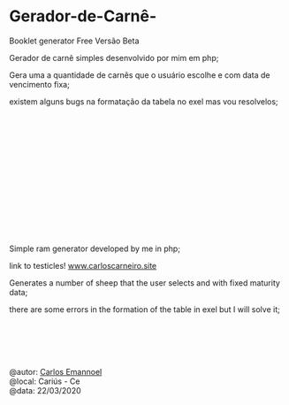 # Gerador-de-Carnê-
Booklet generator Free
Versão Beta



Gerador de carnê simples desenvolvido por mim em php;



Gera uma a quantidade de carnês que o usuário escolhe e com data de vencimento fixa;

existem alguns bugs na formatação da tabela no exel mas vou resolvelos;

<br><br><br><br><br><br><br><br><br><br><br><br><br>




Simple ram generator developed by me in php;

link to testicles! www.carloscarneiro.site

Generates a number of sheep that the user selects and with fixed maturity data;

there are some errors in the formation of the table in exel but I will solve it;

<br><br><br><br>

@autor: <a href="https://www.instagram.com/c.emannoel.php/"> Carlos Emannoel</a> <br>
@local: Cariús - Ce <br>
@data: 22/03/2020
